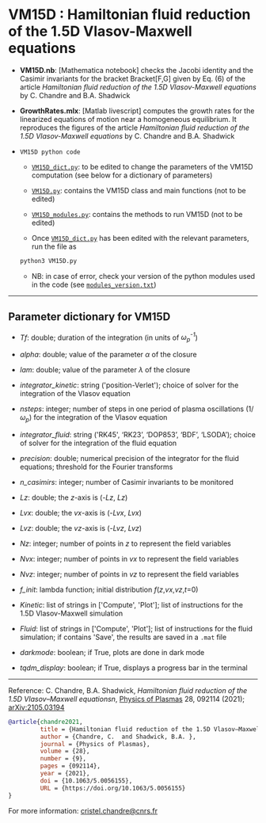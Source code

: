 # VM15D : Hamiltonian fluid reduction of the 1.5D Vlasov-Maxwell equations

- **VM15D.nb**: [Mathematica notebook] checks the Jacobi identity and the Casimir invariants for the bracket Bracket[F,G] given by Eq. (6) of the article  *Hamiltonian fluid reduction of the 1.5D Vlasov-Maxwell equations* by C. Chandre and B.A. Shadwick


- **GrowthRates.mlx**: [Matlab livescript] computes the growth rates for the linearized equations of motion near a homogeneous equilibrium. It reproduces the figures of the article *Hamiltonian fluid reduction of the 1.5D Vlasov-Maxwell equations* by C. Chandre and B.A. Shadwick

- `VM15D python code`
  - [`VM15D_dict.py`](https://github.com/cchandre/VM15D/blob/main/VM15D_dict.py): to be edited to change the parameters of the VM15D computation (see below for a dictionary of parameters)

  - [`VM15D.py`](https://github.com/cchandre/VM15D/blob/main/VM15D.py): contains the VM15D class and main functions (not to be edited)

  - [`VM15D_modules.py`](https://github.com/cchandre/VM15D/blob/main/VM15D_modules.py): contains the methods to run VM15D (not to be edited)

  - Once [`VM15D_dict.py`](https://github.com/cchandre/VM15D/blob/main/VM15D_dict.py) has been edited with the relevant parameters, run the file as 
  ```sh
  python3 VM15D.py
  ```
  - NB: in case of error, check your version of the python modules used in the code (see [`modules_version.txt`](https://github.com/cchandre/VM15DD/blob/main/modules_version.txt))

___
##  Parameter dictionary for VM15D

- *Tf*: double; duration of the integration (in units of *&omega;<sub>p</sub><sup>-1</sup>*)
- *alpha*: double; value of the parameter *&alpha;* of the closure
- *lam*: double; value of the parameter *&lambda;* of the closure
- *integrator_kinetic*: string ('position-Verlet'); choice of solver for the integration of the Vlasov equation
- *nsteps*: integer; number of steps in one period of plasma oscillations (1/*&omega;<sub>p</sub><sup>*) for the integration of the Vlasov equation
- *integrator_fluid*: string ('RK45', ‘RK23’, ‘DOP853’, ‘BDF’, ‘LSODA’); choice of solver for the integration of the fluid equation
- *precision*: double; numerical precision of the integrator for the fluid equations; threshold for the Fourier transforms
- *n_casimirs*: integer; number of Casimir invariants to be monitored 

- *Lz*: double; the *z*-axis is (-*Lz*, *Lz*)
- *Lvx*: double; the *vx*-axis is (-*Lvx*, *Lvx*)
- *Lvz*: double; the *vz*-axis is (-*Lvz*, *Lvz*)
- *Nz*: integer; number of points in *z* to represent the field variables
- *Nvx*: integer; number of points in *vx* to represent the field variables
- *Nvz*: integer; number of points in *vz* to represent the field variables
- *f_init*: lambda function; initial distribution *f*(*z*,*vx*,*vz*,*t*=0)

- *Kinetic*: list of strings in ['Compute', 'Plot']; list of instructions for the 1.5D Vlasov-Maxwell simulation
- *Fluid*: list of strings in ['Compute', 'Plot']; list of instructions for the fluid simulation; if contains 'Save', the results are saved in a `.mat` file

- *darkmode*: boolean; if True, plots are done in dark mode
- *tqdm_display*: boolean; if True, displays a progress bar in the terminal

---
Reference: C. Chandre, B.A. Shadwick, *Hamiltonian fluid reduction of the 1.5D Vlasov–Maxwell equationsn*, [Physics of Plasmas](https://doi.org/10.1063/5.0056155) 28, 092114 (2021); [arXiv:2105.03194](https://arxiv.org/abs/2105.03194)

```bibtex
@article{chandre2021,
         title = {Hamiltonian fluid reduction of the 1.5D Vlasov–Maxwell equations},
         author = {Chandre, C.  and Shadwick, B.A. },
         journal = {Physics of Plasmas},
         volume = {28},
         number = {9},
         pages = {092114},
         year = {2021},
         doi = {10.1063/5.0056155},
         URL = {https://doi.org/10.1063/5.0056155}
}
```
         
For more information: <cristel.chandre@cnrs.fr>
